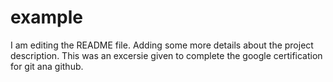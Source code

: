 # example
I am editing the README file. Adding some more details about the project description.
This was an excersie given to complete the google certification for git ana github.

